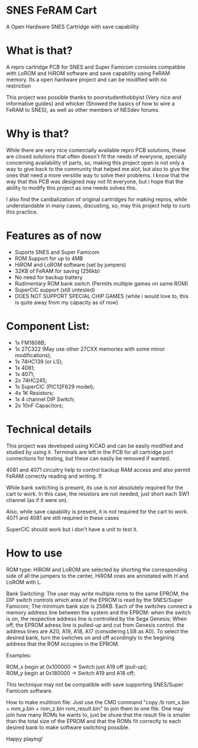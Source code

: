 # SNES FeRAM Cart
A Open Hardware SNES Cartridge with save capability

# What is that?
A repro cartridge PCB for SNES and Super Famicom consoles compatible with LoROM and HiROM software and save capability using FeRAM memory. Its a open hardware project and can be modified with no restriction

This project was possible thanks to poorstudenthobbyist (Very nice and informative guides) and whicker (Showed the basics of how to wire a FeRAM to SNES), as well as other members of NESdev forums.

# Why is that?
While there are very nice comercially available repro PCB solutions, these are closed solutions that often doesn't fit the needs of everyone, specially concerning availability of parts, so, making this project open is not only a way to give back to the community that helped me alot, but also to give the ones that need a more versitile way to solve their problems. I know that the way that this PCB was designed may not fit everyone, but i hope that the ability to modify this project as one needs solves this.

I also find the canibalization of original cartridges for making repros, while understandable in many cases, discusting, so, may this project help to curb this practice.

# Features as of now
- Suports SNES and Super Famicom
- ROM Support for up to 4MB
- HiROM and LoROM software (set by jumpers)
- 32KB of FeRAM for saving (256kb)
- No need for backup battery
- Rudimentary ROM bank switch (Permits multiple games on same ROM)
- SuperCIC support (still untested)
- DOES NOT SUPPORT SPECIAL CHIP GAMES (while i would love to, this is quite away from my capacity as of now)

# Component List:
- 1x FM1808B;
- 1x 27C322 (May use other 27CXX memories with some minor modifications);
- 1x 74HC139 (or LS);
- 1x 4081;
- 1x 4071;
- 2x 74HC245;
- 1x SuperCIC (PIC12F629 model);
- 4x 1K Resistors;
- 1x 4 channel DIP Switch;
- 2x 10nF Capacitors;

# Technical details

This project was developed using KiCAD and can be easily modified and studied by using it. Terminals are left in the PCB for all cartridge port connections for testing, but these can easily be removed if wanted.

4081 and 4071 circuitry help to control backup RAM access and also permit FeRAM correctly reading and writing. If

While bank switching is present, its use is not absolutely required for the cart to work. In this case, the resistors are not needed, just short each SW1 channel (as if it were on). 

Also, while save capability is present, it is not required for the cart to work. 4071 and 4081 are still required in these cases

SuperCIC should work but i don't have a unit to test it.

# How to use

ROM type: HiROM and LoROM are selected by shorting the corresponding side of all the jumpers to the center, HiROM ones are annotated with H and LoROM with L.

Bank Switching: The user may write multiple roms to the same EPROM, the DIP switch controls which area of the EPROM is read by the SNES/Super Famicom; The minimum bank size is 256KB. Each of the switches connect a memory address line between the system and the EPROM: when the switch is on, the respective address line is controlled by the Sega Genesis; When off, the EPROM adress line is pulled-up and cut from Genesis control. the address lines are A20, A19, A18, A17 (considering LSB as A0). To select the desired bank, turn the switches on and off acordingly to the begining address that the ROM occupies in the EPROM.

Examples:

ROM_x begin at 0x100000 -> Switch just A19 off (pull-up);           
ROM_y begin at 0x180000 -> Switch A19 and A18 off;

This technique may not be compatible with save supporting SNES/Super Famicom software.

How to make multirom file: Just use the CMD command "copy /b rom_x.bin + rom_y.bin + rom_z.bin rom_result.bin" to join them to one file. One may join how many ROMs he wants to, just be shure that the result file is smaller than the total size of the EPROM and that the ROMs fit correctly to each desired bank to make software switching possible.

Happy playing!
